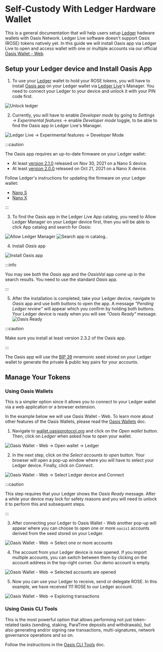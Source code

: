 # Self-Custody With Ledger Hardware Wallet

This is a general documentation that will help users setup [Ledger] hadware
wallets with Oasis Network. Ledger Live software doesn't support Oasis (ROSE)
tokens natively yet. In this guide we will install Oasis app via Ledger Live to
open and access wallet with one or multiple accounts via our official
[Oasis Wallet - Web].


## Setup your Ledger device and Install Oasis App

1. To use your [Ledger] wallet to hold your ROSE tokens, you will have to
install [Oasis app] on your Ledger wallet via [Ledger Live]'s Manager. You need
to connect your Ledger to your device and unlock it with your PIN code first.

![Unlock ledger](../../images/wallet/ledger/1_unlock_ledger.png)

2. Currently, you will have to enable _Developer mode_ by going to _Settings →
Experimental features_ → enable _Developer mode_ toggle, to be able to find
the Oasis app in Ledger Live's Manager.

![Ledger Live -> Experimental features -> Developer Mode](../../images/wallet/ledger/2_ledger_live_experimental_developer_mode.png)

:::caution

The Oasis app requires an up-to-date firmware on your Ledger wallet:

* At least [version 2.1.0] released on Nov 30, 2021 on a Nano S device.
* At least [version 2.0.0] released on Oct 21, 2021 on a Nano X device.

Follow Ledger's instructions for updating the firmware on your Ledger wallet:

* [Nano S]
* [Nano X]

:::

3. To find the Oasis app in the Ledger Live App catalog, you need to Allow
Ledger Manager on your Ledger device first, then you will be able to click App
catalog and search for _Oasis_:

![Allow Ledger Manager](../../images/wallet/ledger/3_allow_ledger_manager.png)
![Search app in catalog..](../../images/wallet/ledger/4_search_apps.png)


4. Install _Oasis_ app

![Install Oasis app](../../images/wallet/ledger/6_search_results_oasis_install.png)

:::info

You may see both the _Oasis_ app and the _OasisVal_ app come up in the search
results. You need to use the standard _Oasis_ app.

:::

5. After the installation is completed, take your Ledger device, navigate to _Oasis_
app and use both buttons to open the app. A message _"Pending Ledger review"_
will appear which you confirm by holding both buttons. Your Ledger device is ready
when you will see _"Oasis Ready"_ message.
![Oasis Ready](../../images/wallet/ledger/6b_ledger_oasis_ready.jpg)

:::caution

Make sure you install at least version 2.3.2 of the Oasis app.

:::

The Oasis app will use the [BIP 39] mnemonic seed stored on your Ledger wallet
to generate the private & public key pairs for your accounts.

## Manage Your Tokens

### Using Oasis Wallets

This is a simpler option since it allows you to connect to your Ledger wallet
via a web application or a browser extension.

In the example below we will use Oasis Wallet - Web. To learn more about other
features of the Oasis Wallets, please read the [Oasis Wallets] doc.

1. Navigate to [wallet.oasisprotocol.org] and click on the _Open wallet_ button.
Then, click on _Ledger_ when asked how to open your wallet.

![Oasis Wallet - Web -> Open wallet -> Ledger](../../images/wallet/ledger/7_oasis_wallet_web_open_ledger.png)

2. In the next step, click on the _Select accounts to open_ button. Your
browser will open a pop-up window where you will have to select your Ledger
device. Finally, click on _Connect_.

![Oasis Wallet - Web -> Select Ledger device and Connect](../../images/wallet/ledger/8b_oasis_wallet_web_select_ledger_device_connect.png)

:::caution

This step requires that your Ledger shows the _Oasis Ready_ message. After a
while your device may lock for safety reasons and you will need to unlock it to
perform this and subsequent steps.

:::

3. After connecting your Ledger to Oasis Wallet - Web another pop-up will appear
where you can choose to open one or more `oasis1` accounts derived from the seed
stored on your Ledger.

![Oasis Wallet - Web -> Select one or more accounts](../../images/wallet/ledger/9_oasis_wallet_web_select_accounts_to_open.png)

4. The account from your Ledger device is now opened. If you import multiple
accounts, you can switch between them by clicking on the account address in
the top-right corner.
Our demo account is empty.

![Oasis Wallet - Web -> Selected accounts are opened](../../images/wallet/ledger/10_oasis_wallet_web_opene_ledger_account.png)

5. Now you can use your Ledger to receive, send or delegate ROSE.
In this example, we have received 111 ROSE to our Ledger account.

![Oasis Wallet - Web -> Exploring transactions](../../images/wallet/ledger/11_oasis_wallet_web_received_rose_on_ledger_account.png)

### Using Oasis CLI Tools

This is the most powerful option that allows performing not just token-related
tasks (sending, staking, ParaTime deposits and withdrawals), but also generating
and/or signing raw transactions, multi-signatures, network governance operations
and so on.

Follow the instructions in the [Oasis CLI Tools] doc.

[Ledger]: https://www.ledger.com
[Oasis Wallet - Web]: https://www.ledger.com
[Oasis app]: https://github.com/Zondax/ledger-oasis
[Ledger Live]: https://www.ledger.com/ledger-live/
[wallet.oasisprotocol.org]: https://wallet.oasisprotocol.org
[version 2.1.0]: https://support.ledger.com/hc/en-us/articles/360010446000-Ledger-Nano-S-firmware-release-notes
[version 2.0.0]: https://support.ledger.com/hc/en-us/articles/360014980580-Ledger-Nano-X-firmware-release-notes
[Nano S]: https://support.ledger.com/hc/en-us/articles/360002731113-Update-Ledger-Nano-S-firmware
[Nano X]: https://support.ledger.com/hc/en-us/articles/360013349800
[BIP 39]: https://github.com/bitcoin/bips/blob/master/bip-0039.mediawiki
[Oasis Wallets]: ../oasis-wallets/README.mdx
[Oasis CLI Tools]: ../advanced/oasis-cli-tools/README.md
